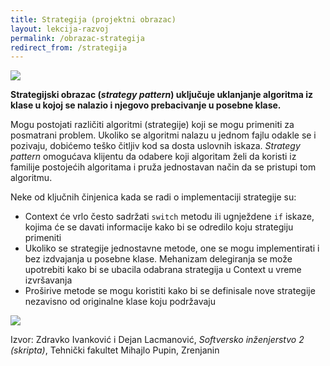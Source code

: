 ```yaml
---
title: Strategija (projektni obrazac)
layout: lekcija-razvoj
permalink: /obrazac-strategija
redirect_from: /strategija
---
```


![](https://upload.wikimedia.org/wikipedia/commons/2/28/H._G._Wells_Wargaming.jpg)

**Strategijski obrazac (*strategy pattern*) uključuje uklanjanje algoritma iz klase u kojoj se nalazio i njegovo prebacivanje u posebne klase.**

Mogu postojati različiti algoritmi (strategije) koji se mogu primeniti za posmatrani problem. Ukoliko se algoritmi nalazu u jednom fajlu odakle se i pozivaju, dobićemo teško čitljiv kod sa dosta uslovnih iskaza. *Strategy pattern* omogućava klijentu da odabere koji algoritam želi da koristi iz familije postojećih algoritama i pruža jednostavan način da se pristupi tom algoritmu.

Neke od ključnih činjenica kada se radi o implementaciji strategije su:

- Context će vrlo često sadržati `switch` metodu ili ugnježdene `if` iskaze, kojima će se davati informacije kako bi se odredilo koju strategiju primeniti
- Ukoliko se strategije jednostavne metode, one se mogu implementirati i bez izdvajanja u posebne klase. Mehanizam delegiranja se može upotrebiti kako bi se ubacila odabrana strategija u Context u vreme izvršavanja
- Proširive metode se mogu koristiti kako bi se definisale nove strategije nezavisno od originalne klase koju podržavaju

![](https://upload.wikimedia.org/wikipedia/commons/3/39/Strategy_Pattern_in_UML.png)


Izvor: Zdravko Ivanković i Dejan Lacmanović, *Softversko inženjerstvo 2 (skripta)*, Tehnički fakultet Mihajlo Pupin, Zrenjanin
